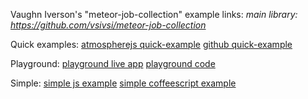 Vaughn Iverson's "meteor-job-collection" example links:
*main library: https://github.com/vsivsi/meteor-job-collection*

Quick examples:
[atmospherejs quick-example](https://atmospherejs.com/vsivsi/job-collection#user-content-quick-example)
[github quick-example](https://github.com/vsivsi/meteor-job-collection#user-content-quick-example)

Playground:
[playground live app](https://jcplayground.meteorapp.com)
[playground code](https://github.com/vsivsi/meteor-job-collection-playground)

Simple:
[simple js example](https://github.com/lpgeiger/simplest_example_meteor_job_collection)
[simple coffeescript example](https://github.com/tankersleyj/simplest_example_meteor_job_collection_coffee_script)
